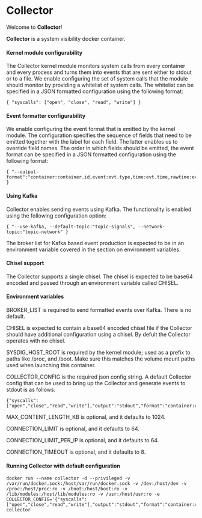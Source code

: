 Collector
=========

Welcome to **Collector**!

**Collector** is a system visibility docker container.

#### Kernel module configurability

The Collector kernel module monitors system calls from every container and every process and turns them into events that are sent either to stdout or to a file. We enable configuring the set of system calls that the module should monitor by providing a whitelist of system calls. The whitelist can be specified in a JSON formatted configuration using the following format:

~~~
{ "syscalls": ["open", "close", "read", "write"] }
~~~

#### Event formatter configurability

We enable configuring the event format that is emitted by the kernel module. The configuration specifies the sequence of fields that need to be emitted together with the label for each field. The latter enables us to override field names. The order in which fields should be emitted, the event format can be specified in a JSON formatted configuration using the following format:

~~~
{ "--output-format":"container:container.id,event:evt.type,time:evt.time,rawtime:evt.rawtime,direction:evt.dir,image:container.image,name:container.name" }
~~~

#### Using Kafka

Collector enables sending events using Kafka. The functionality is enabled using the following configuration option:

~~~
{ "--use-kafka, --default-topic:"topic-signals", --network-topic:"topic-network" }
~~~

The broker list for Kafka based event production is expected to be in an environment variable covered in the section on environment variables.

#### Chisel support

The Collector supports a single chisel. The chisel is expected to be base64 encoded and passed through an environment variable called CHISEL.

#### Environment variables

BROKER_LIST is required to send formatted events over Kafka. There is no default.

CHISEL is expected to contain a base64 encoded chisel file if the Collector should have additional configuration using a chisel. By defult the Collector operates with no chisel.

SYSDIG_HOST_ROOT is required by the kernel module; used as a prefix to paths like /proc, and /boot. Make sure this matches the volume mount paths used when launching this container.

COLLECTOR_CONFIG is the required json config string. A default Collector config that can be used to bring up the Collector and generate events to stdout is as follows:

~~~
{"syscalls":["open","close","read","write"],"output":"stdout","format":"container:container.id,event:evt.type,time:evt.time,rawtime:evt.rawtime,direction:evt.dir,image:container.image,name:container.name"}
~~~

MAX_CONTENT_LENGTH_KB is optional, and it defaults to 1024.

CONNECTION_LIMIT is optional, and it defaults to 64.

CONNECTION_LIMIT_PER_IP is optional, and it defaults to 64.

CONNECTION_TIMEOUT is optional, and it defaults to 8.

#### Running Collector with default configuration

~~~
docker run --name collector -d --privileged -v /var/run/docker.sock:/host/var/run/docker.sock -v /dev:/host/dev -v /proc:/host/proc:ro -v /boot:/host/boot:ro -v /lib/modules:/host/lib/modules:ro -v /usr:/host/usr:ro -e COLLECTOR_CONFIG='{"syscalls":["open","close","read","write"],"output":"stdout","format":"container:container.id,event:evt.type,time:evt.time,rawtime:evt.rawtime,direction:evt.dir,image:container.image,name:container.name"}' collector
~~~
